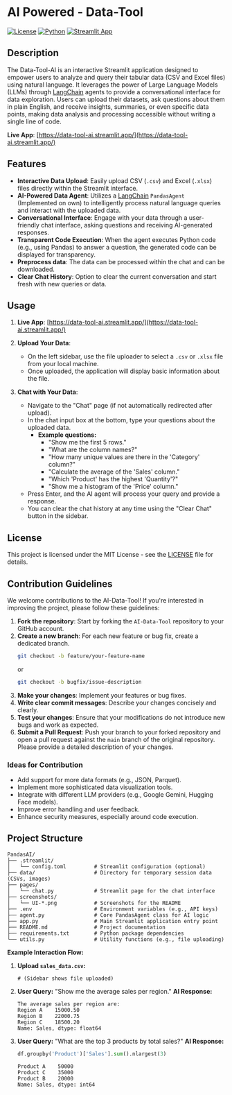 # AI Powered - Data-Tool

[![License](https://img.shields.io/github/license/Kasa-Harendra/AI-Data-Tool?color=blue)](LICENSE)
[![Python](https://img.shields.io/badge/Python-3.8%2B-blue)](https://www.python.org/)
[![Streamlit App](https://img.shields.io/badge/Streamlit-App-FF4B4B)](https://streamlit.io/)

## Description

The Data-Tool-AI is an interactive Streamlit application designed to empower users to analyze and query their tabular data (CSV and Excel files) using natural language. It leverages the power of Large Language Models (LLMs) through [LangChain](https://www.langchain.com/) agents to provide a conversational interface for data exploration. Users can upload their datasets, ask questions about them in plain English, and receive insights, summaries, or even specific data points, making data analysis and processing accessible without writing a single line of code.

**Live App**: [https://data-tool-ai.streamlit.app/](https://data-tool-ai.streamlit.app/)

## Features

*   **Interactive Data Upload**: Easily upload CSV (`.csv`) and Excel (`.xlsx`) files directly within the Streamlit interface.
*   **AI-Powered Data Agent**: Utilizes a [LangChain](https://www.langchain.com/) `PandasAgent` (Implemented on own) to intelligently process natural language queries and interact with the uploaded data.
*   **Conversational Interface**: Engage with your data through a user-friendly chat interface, asking questions and receiving AI-generated responses.
*   **Transparent Code Execution**: When the agent executes Python code (e.g., using Pandas) to answer a question, the generated code can be displayed for transparency.
*   **Preprocess data**: The data can be processed within the chat and can be downloaded. 
*   **Clear Chat History**: Option to clear the current conversation and start fresh with new queries or data.



## Usage

1. **Live App**: [https://data-tool-ai.streamlit.app/](https://data-tool-ai.streamlit.app/)

2.  **Upload Your Data**:
    *   On the left sidebar, use the file uploader to select a `.csv` or `.xlsx` file from your local machine.
    *   Once uploaded, the application will display basic information about the file.

3.  **Chat with Your Data**:
    *   Navigate to the "Chat" page (if not automatically redirected after upload).
    *   In the chat input box at the bottom, type your questions about the uploaded data.
        *   **Example questions:**
            *   "Show me the first 5 rows."
            *   "What are the column names?"
            *   "How many unique values are there in the 'Category' column?"
            *   "Calculate the average of the 'Sales' column."
            *   "Which 'Product' has the highest 'Quantity'?"
            *   "Show me a histogram of the 'Price' column."
    *   Press Enter, and the AI agent will process your query and provide a response.
    *   You can clear the chat history at any time using the "Clear Chat" button in the sidebar.

## License

This project is licensed under the MIT License - see the [LICENSE](LICENSE) file for details.

## Contribution Guidelines

We welcome contributions to the AI-Data-Tool! If you're interested in improving the project, please follow these guidelines:

1.  **Fork the repository**: Start by forking the `AI-Data-Tool` repository to your GitHub account.
2.  **Create a new branch**: For each new feature or bug fix, create a dedicated branch.
    ```bash
    git checkout -b feature/your-feature-name
    ```
    or
    ```bash
    git checkout -b bugfix/issue-description
    ```
3.  **Make your changes**: Implement your features or bug fixes.
4.  **Write clear commit messages**: Describe your changes concisely and clearly.
5.  **Test your changes**: Ensure that your modifications do not introduce new bugs and work as expected.
6.  **Submit a Pull Request**: Push your branch to your forked repository and open a pull request against the `main` branch of the original repository. Please provide a detailed description of your changes.

### Ideas for Contribution

*   Add support for more data formats (e.g., JSON, Parquet).
*   Implement more sophisticated data visualization tools.
*   Integrate with different LLM providers (e.g., Google Gemini, Hugging Face models).
*   Improve error handling and user feedback.
*   Enhance security measures, especially around code execution.

## Project Structure

```
PandasAI/
├── .streamlit/
│   └── config.toml         # Streamlit configuration (optional)
├── data/                   # Directory for temporary session data (CSVs, images)
├── pages/
│   └── chat.py             # Streamlit page for the chat interface
├── screenshots/
│   └── UI-*.png            # Screenshots for the README
├── .env                    # Environment variables (e.g., API keys)
├── agent.py                # Core PandasAgent class for AI logic
├── app.py                  # Main Streamlit application entry point
├── README.md               # Project documentation
├── requirements.txt        # Python package dependencies
└── utils.py                # Utility functions (e.g., file uploading)
```

**Example Interaction Flow:**

1.  **Upload `sales_data.csv`:**
    ```
    # (Sidebar shows file uploaded)
    ```
2.  **User Query:** "Show me the average sales per region."
    **AI Response:**
    ```
    The average sales per region are:
    Region A    15000.50
    Region B    22000.75
    Region C    18500.20
    Name: Sales, dtype: float64
    ```
3.  **User Query:** "What are the top 3 products by total sales?"
    **AI Response:**
    ```python
    df.groupby('Product')['Sales'].sum().nlargest(3)
    ```
    ```
    Product A    50000
    Product C    35000
    Product B    20000
    Name: Sales, dtype: int64

    ```

